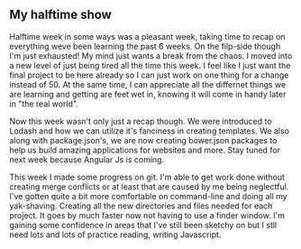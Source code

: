 ## My halftime show

 Halftime week in some ways was a pleasant week, taking time to recap on everything weve been learning the past 6 weeks. On the filp-side though I'm just exhausted! My mind just wants a break from the chaos. I moved into a new level of just being tired all the time this week. I feel like I just want the final project to be here already so I can just work on one thing for a change instead of 50. At the same time, I can appreciate all the differnet things we are learning and getting are feet wet in, knowing it will come in handy later in "the real world". 
 
 Now this week wasn't only just a recap though. We were introduced to Lodash and how we can utilize it's fanciness in creating templates.  We also along with package.json's, we are now creating bower.json packages to help us build amazing applications for websites and more. Stay tuned for next week because Angular Js is coming.
 
 This week I made some progress on git. I'm able to get work done without creating merge conflicts or at least that are caused by me being neglectful. I've gotten quite a bit more comfortable on command-line and doing all my yak-shaving.  Creating all the new directories and files needed for each project. It goes by much faster now not having to use a finder window. I'm gaining some confidence in areas that I've still been sketchy on but I stll need lots and lots of practice reading, writing Javascript.   
 
